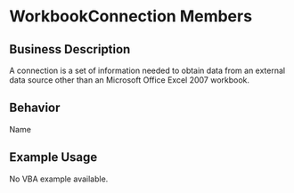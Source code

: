 # WorkbookConnection Members

## Business Description
A connection is a set of information needed to obtain data from an external data source other than an Microsoft Office Excel 2007 workbook.

## Behavior
Name

## Example Usage
No VBA example available.